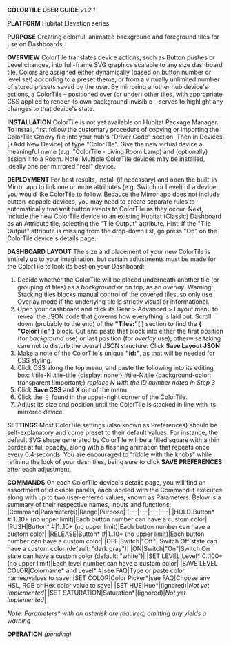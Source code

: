 **COLORTILE USER GUIDE** _v1.2.1_

**PLATFORM** 
Hubitat Elevation series

**PURPOSE** 
Creating colorful, animated background and foreground tiles for use on Dashboards.

**OVERVIEW** 
ColorTile translates device actions, such as Button pushes or Level changes, into full-frame SVG graphics scalable to any size dashboard tile. Colors are assigned either dynamically (based on button number or level set) according to a preset theme, or from a virtually unlimited number of stored presets saved by the user. By mirroring another hub device's actions, a ColorTile – positioned over (or under) other tiles, with appropriate CSS applied to render its own background invisible – serves to highlight any changes to that device's state.

**INSTALLATION**
ColorTile is not yet available on Hubitat Package Manager. To install, first follow the customary procedure of copying or importing the ColorTile Groovy file into your hub's "Driver Code" section. Then in Devices, [+Add New Device] of type "ColorTIle". Give the new virtual device a meaningful name (e.g. "ColorTile - Living Room Lamp) and (optionally) assign it to a Room.
Note: Multiple ColorTile devices may be installed, ideally one per mirrored "real" device.

**DEPLOYMENT**
For best results, install (if necessary) and open the built-in Mirror app to link one or more attributes (e.g. Switch or Level) of a device you would like ColorTile to follow. Because the Mirror app does not include button-capable devices, you may need to create separate rules to automatically transmit button events to ColorTile as they occur.
Next, include the new ColorTile device to an existing Hubitat (Classic) Dashboard as an Attribute tile, selecting the "Tile Output" attribute. Hint: If the "Tile Output" attribute is missing from the drop-down list, go press "On" on the ColorTile device's details page.

**DASHBOARD LAYOUT**
The size and placement of your new ColorTile is entirely up to your imagination, but certain adjustments must be made for the ColorTile to look its best on your Dashboard:
1. Decide whether the ColorTile will be placed underneath another tile (or grouping of tiles) as a _background_ or on top, as an _overlay_. Warning: Stacking tiles blocks manual control of the covered tiles, so only use Overlay mode if the underlying tile is strictly visual or informational.
2. Open your dashboard and click its Gear > Advanced > Layout menu to reveal the JSON code that governs how everything is laid out. Scroll down (probably to the end) of the **"Tiles:"[ ]** section to find the **{ "ColorTile" }** block. Cut and paste that block into either the first position (for _background_ use) or last position (for _overlay_ use), otherwise taking care not to disturb the overall JSON structure. Click **Save Layout JSON**
3. Make a note of the ColorTile's unique **"id:"**, as that will be needed for CSS styling.
4. Click CSS along the top menu, and paste the following into its editing box:
    #tile-N .tile-title {display: none;}
    #tile-N.tile {background-color: transparent !important;}
    _replace N with the ID number noted in Step 3_
5. Click **Save CSS** and **X** out of the menu.
6. Click the ⋮ found in the upper-right corner of the ColorTile.
7. Adjust its size and position until the ColorTile is stacked in line with its mirrored device.

**SETTINGS**
Most ColorTile settings (also known as Preferences) should be self-explanatory and come preset to their default values. For instance, the default SVG shape generated by ColorTile will be a filled square with a thin border at full opacity, along with a flashing animation that repeats once every 0.4 seconds. You are encouraged to "fiddle with the knobs" while refining the look of your dash tiles, being sure to click **SAVE PREFERENCES** after each adjustment.

**COMMANDS**
On each ColorTile device's details page, you will find an assortment of clickable panels, each labeled with the Command it executes along with up to two user-entered values, known as Parameters. Below is a summary of their respective names, inputs and functions:
  |Command|Parameter(s)|Range|Purpose|
  |---|---|---|---|
  |HOLD|Button* #|1..10+ (no upper limit)|Each button number can have a custom color|
  |PUSH|Button* #|1..10+ (no upper limit)|Each button number can have a custom color|
  |RELEASE|Button* #|1..10+ (no upper limit)|Each button number can have a custom color|
  |OFF|Switch|"Off"| Switch Off state can have a custom color (default: "dark gray")|
  |ON|Switch|"On"|Switch On state can have a custom color (default: "white")|
  |SET LEVEL|Level*|0..100+ (no upper limit)|Each level number can have a custom color|
  |SAVE LEVEL COLOR|Colorname* and Level* #|see FAQ|Type or paste color names/values to save|
  |SET COLOR|Color Picker*|see FAQ|Choose any HSL, RGB or Hex color value to save|
  |SET HUE|Hue*|(ignored)|_Not yet implemented_|
  |SET SATURATION|Saturation*|(ignored)|_Not yet implemented_|
  
  _Note: Parameters* with an asterisk are required; omitting any yields a warning_

**OPERATION**
_(pending)_

